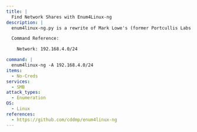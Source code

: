 ```yaml
---
title: |
  Find Network Shares with Enum4Linux-ng
description: |
  enum4linux-ng.py is a rewrite of Mark Lowe's (former Portcullis Labs now Cisco CX Security Labs) enum4linux.pl, a tool for enumerating information from Windows and Samba systems, aimed for security professionals and CTF players. The tool is mainly a wrapper around the Samba tools nmblookup, net, rpcclient and smbclient.

  Command Reference:

  	Network: 192.168.4.0/24

command: |
  enum4linux-ng -A 192.168.4.0/24
items:
  - No-Creds
services:
  - SMB
attack_types:
  - Enumeration
OS:
  - Linux
references:
  - https://github.com/cddmp/enum4linux-ng
---
```

